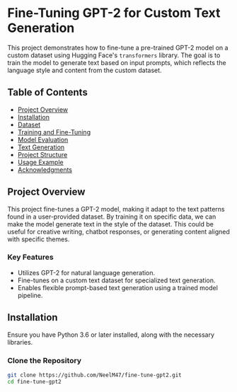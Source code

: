 # Fine-Tuning GPT-2 for Custom Text Generation

This project demonstrates how to fine-tune a pre-trained GPT-2 model on a custom dataset using Hugging Face's `transformers` library. The goal is to train the model to generate text based on input prompts, which reflects the language style and content from the custom dataset.

## Table of Contents

- [Project Overview](#project-overview)
- [Installation](#installation)
- [Dataset](#dataset)
- [Training and Fine-Tuning](#training-and-fine-tuning)
- [Model Evaluation](#model-evaluation)
- [Text Generation](#text-generation)
- [Project Structure](#project-structure)
- [Usage Example](#usage-example)
- [Acknowledgments](#acknowledgments)

## Project Overview

This project fine-tunes a GPT-2 model, making it adapt to the text patterns found in a user-provided dataset. By training it on specific data, we can make the model generate text in the style of the dataset. This could be useful for creative writing, chatbot responses, or generating content aligned with specific themes.

### Key Features

- Utilizes GPT-2 for natural language generation.
- Fine-tunes on a custom text dataset for specialized text generation.
- Enables flexible prompt-based text generation using a trained model pipeline.

## Installation

Ensure you have Python 3.6 or later installed, along with the necessary libraries. 

### Clone the Repository

```bash
git clone https://github.com/NeelM47/fine-tune-gpt2.git
cd fine-tune-gpt2
